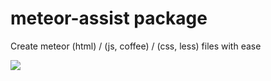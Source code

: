 # meteor-assist package

Create meteor (html) / (js, coffee) / (css, less) files with ease

<img src="http://dineshsalunke.in/content/meteor-assist.gif">

